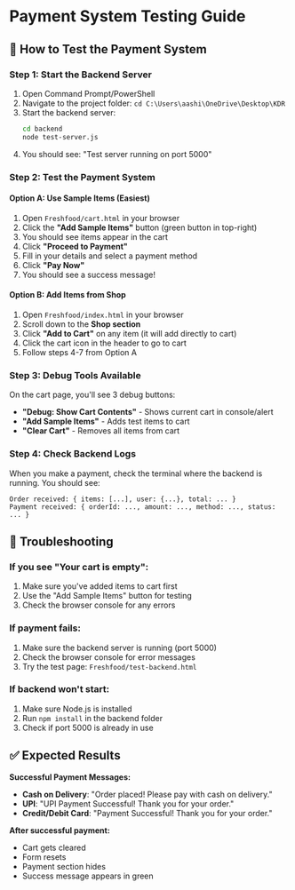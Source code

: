 # Payment System Testing Guide

## 🚀 How to Test the Payment System

### Step 1: Start the Backend Server
1. Open Command Prompt/PowerShell
2. Navigate to the project folder: `cd C:\Users\aashi\OneDrive\Desktop\KDR`
3. Start the backend server:
   ```bash
   cd backend
   node test-server.js
   ```
4. You should see: "Test server running on port 5000"

### Step 2: Test the Payment System

#### Option A: Use Sample Items (Easiest)
1. Open `Freshfood/cart.html` in your browser
2. Click the **"Add Sample Items"** button (green button in top-right)
3. You should see items appear in the cart
4. Click **"Proceed to Payment"**
5. Fill in your details and select a payment method
6. Click **"Pay Now"**
7. You should see a success message!

#### Option B: Add Items from Shop
1. Open `Freshfood/index.html` in your browser
2. Scroll down to the **Shop section**
3. Click **"Add to Cart"** on any item (it will add directly to cart)
4. Click the cart icon in the header to go to cart
5. Follow steps 4-7 from Option A

### Step 3: Debug Tools Available

On the cart page, you'll see 3 debug buttons:
- **"Debug: Show Cart Contents"** - Shows current cart in console/alert
- **"Add Sample Items"** - Adds test items to cart
- **"Clear Cart"** - Removes all items from cart

### Step 4: Check Backend Logs

When you make a payment, check the terminal where the backend is running. You should see:
```
Order received: { items: [...], user: {...}, total: ... }
Payment received: { orderId: ..., amount: ..., method: ..., status: ... }
```

## 🔧 Troubleshooting

### If you see "Your cart is empty":
1. Make sure you've added items to cart first
2. Use the "Add Sample Items" button for testing
3. Check the browser console for any errors

### If payment fails:
1. Make sure the backend server is running (port 5000)
2. Check the browser console for error messages
3. Try the test page: `Freshfood/test-backend.html`

### If backend won't start:
1. Make sure Node.js is installed
2. Run `npm install` in the backend folder
3. Check if port 5000 is already in use

## ✅ Expected Results

**Successful Payment Messages:**
- **Cash on Delivery**: "Order placed! Please pay with cash on delivery."
- **UPI**: "UPI Payment Successful! Thank you for your order."
- **Credit/Debit Card**: "Payment Successful! Thank you for your order."

**After successful payment:**
- Cart gets cleared
- Form resets
- Payment section hides
- Success message appears in green 